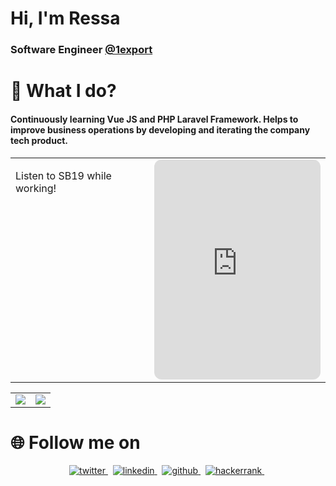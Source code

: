 # Hi, I'm Ressa
### Software Engineer [@1export](http://1export.net)

# 🌱 What I do?
#### Continuously learning Vue JS and PHP Laravel Framework. Helps to improve business operations by developing and iterating the company tech product. 

<table>
  <tr>
    <td valign="top">
      <p>Listen to SB19 while working!</p>
     </td>
    <td valign="top">
      <iframe style="border-radius:12px" src="https://open.spotify.com/embed/playlist/0hPkMicZffIYj6a5ETvnD0?utm_source=generator" width="100%" height="352" frameBorder="0" allowfullscreen="" allow="autoplay; clipboard-write; encrypted-media; fullscreen; picture-in-picture" loading="lazy"></iframe>
    </td>
  </tr>
</table>

<table>
  <tr>
    <td valign="top">
        <a href="https://github-readme-stats.vercel.app/api?username=nressa&count_private=true&show_icons=true&theme=tokyonight">
            <img align="center" src="https://github-readme-stats.vercel.app/api?username=nressa&count_private=true&show_icons=true&theme=tokyonight" />
        </a></td>
    <td valign="top"><a href="https://github-readme-stats.vercel.app/api/top-langs/?username=nressa&layout=compact&theme=tokyonight">
            <img align="center" src="https://github-readme-stats.vercel.app/api/top-langs/?username=nressa&layout=compact&theme=tokyonight" /></a>
    </td>
  </tr>
</table>

# 🌐 Follow me on
<p align="center">
  <a href="https://twitter.com/MagbanuaRessa" rel="nofollow noreferrer">
    <img src="https://img.shields.io/badge/Twitter-1DA1F2?style=for-the-badge&logo=twitter&logoColor=white" alt="twitter">
  </a> &nbsp; 
  <a href="https://www.linkedin.com/in/ressa-nova-magbanua-3a7850172/" rel="nofollow noreferrer">
    <img src="https://img.shields.io/badge/LinkedIn-0077B5?style=for-the-badge&logo=linkedin&logoColor=white" alt="linkedin">
  </a> &nbsp; 
  <a href="https://github.com/nressa" rel="nofollow noreferrer">
    <img src="https://img.shields.io/badge/GitHub-100000?style=for-the-badge&logo=github&logoColor=white" alt="github">
  </a> &nbsp;  
  <a href="https://www.hackerrank.com/mressanova" rel="nofollow noreferrer">
    <img src="https://img.shields.io/badge/Hackerrank-Profile-green" alt="hackerrank">
  </a> &nbsp; 
</p>
